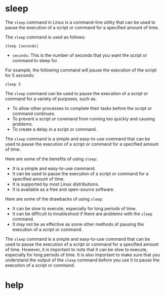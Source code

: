 # sleep

The `sleep` command in Linux is a command-line utility that can be used to pause the execution of a script or command for a specified amount of time.

The `sleep` command is used as follows:

```
sleep [seconds]
```

* `seconds`: This is the number of seconds that you want the script or command to sleep for.

For example, the following command will pause the execution of the script for 5 seconds:

```
sleep 5
```

The `sleep` command can be used to pause the execution of a script or command for a variety of purposes, such as:

* To allow other processes to complete their tasks before the script or command continues.
* To prevent a script or command from running too quickly and causing problems.
* To create a delay in a script or command.

The `sleep` command is a simple and easy-to-use command that can be used to pause the execution of a script or command for a specified amount of time.

Here are some of the benefits of using `sleep`:

* It is a simple and easy-to-use command.
* It can be used to pause the execution of a script or command for a specified amount of time.
* It is supported by most Linux distributions.
* It is available as a free and open-source software.

Here are some of the drawbacks of using `sleep`:

* It can be slow to execute, especially for long periods of time.
* It can be difficult to troubleshoot if there are problems with the `sleep` command.
* It may not be as effective as some other methods of pausing the execution of a script or command.

The `sleep` command is a simple and easy-to-use command that can be used to pause the execution of a script or command for a specified amount of time. However, it is important to note that it can be slow to execute, especially for long periods of time. It is also important to make sure that you understand the output of the `sleep` command before you use it to pause the execution of a script or command.


# help 

```

```
